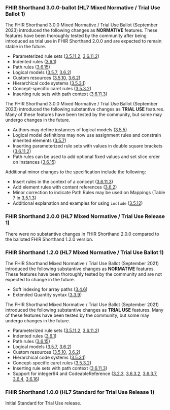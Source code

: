 ### FHIR Shorthand 3.0.0-ballot (HL7 Mixed Normative / Trial Use Ballot 1)

The FHIR Shorthand 3.0.0 Mixed Normative / Trial Use Ballot (September 2023) introduced the following changes as **NORMATIVE** features. These features have been thoroughly tested by the community after being introduced as trial use in FHIR Shorthand 2.0.0 and are expected to remain stable in the future.

* Parameterized rule sets ([3.5.11.2](reference.html#parameterized-rule-sets), [3.6.11.2](reference.html#inserting-parameterized-rule-sets))
* Indented rules ([3.6.1](reference.html#indented-rules))
* Path rules ([3.6.15](reference.html#path-rules))
* Logical models ([3.5.7](reference.html#defining-logical-models), [3.6.2](reference.html#add-element-rules))
* Custom resources ([3.5.10](reference.html#defining-resources), [3.6.2](reference.html#add-element-rules))
* Hierarchical code systems ([3.5.3.1](reference.html#defining-code-systems-with-hierarchical-codes))
* Concept-specific caret rules ([3.5.3.2](reference.html#code-metadata))
* Inserting rule sets with path context ([3.6.11.3](reference.html#inserting-rule-sets-with-path-context))

The FHIR Shorthand 3.0.0 Mixed Normative / Trial Use Ballot (September 2023) introduced the following substantive changes as **TRIAL USE** features. Many of these features have been tested by the community, but some may undergo changes in the future.

* Authors may define instances of logical models ([3.5.5](#defining-instances))
* Logical model definitions may now use assignment rules and constrain inherited elements ([3.5.7](#defining-logical-models))
* Inserting parameterized rule sets with values in double square brackets ([3.6.11.2](reference.html#inserting-parameterized-rule-sets))
* Path rules can be used to add optional fixed values and set slice order on Instances ([3.6.15](reference.html#path-rules))

Additional minor changes to the specification include the following:

* Insert rules in the context of a concept ([3.6.11.3](reference.html#inserting-rule-sets-with-path-context))
* Add element rules with content references ([3.6.2](reference.html#add-element-rules))
* Minor correction to indicate Path Rules may be used on Mappings (Table 7 in [3.5.1.3](reference.html#rule-statements))
* Additional explanation and examples for using `include` ([3.5.12](reference.html#defining-value-sets))

### FHIR Shorthand 2.0.0 (HL7 Mixed Normative / Trial Use Release 1)

There were no substantive changes in FHIR Shorthand 2.0.0 compared to the balloted FHIR Shorthand 1.2.0 version.

### FHIR Shorthand 1.2.0 (HL7 Mixed Normative / Trial Use Ballot 1)

The FHIR Shorthand Mixed Normative / Trial Use Ballot (September 2021) introduced the following substantive changes as **NORMATIVE** features. These features have been thoroughly tested by the community and are not expected to change in the future.

* Soft indexing for array paths ([3.4.6](reference.html#array-paths-using-soft-indexing))
* Extended Quantity syntax ([3.3.9](reference.html#quantities))

The FHIR Shorthand Mixed Normative / Trial Use Ballot (September 2021) introduced the following substantive changes as **TRIAL USE** features. Many of these features have been tested by the community, but some may undergo changes in the future.

* Parameterized rule sets ([3.5.11.2](reference.html#parameterized-rule-sets), [3.6.11.2](reference.html#inserting-parameterized-rule-sets))
* Indented rules ([3.6.1](reference.html#indented-rules))
* Path rules ([3.6.15](reference.html#path-rules))
* Logical models ([3.5.7](reference.html#defining-logical-models), [3.6.2](reference.html#add-element-rules))
* Custom resources ([3.5.10](reference.html#defining-resources), [3.6.2](reference.html#add-element-rules))
* Hierarchical code systems ([3.5.3.1](reference.html#defining-code-systems-with-hierarchical-codes))
* Concept-specific caret rules ([3.5.3.2](reference.html#code-metadata))
* Inserting rule sets with path context ([3.6.11.3](reference.html#indented-rules))
* Support for integer64 and CodeableReference ([3.2.3](reference.html#fhir-version), [3.6.3.2](reference.html#assignments-with-primitive-data-types), [3.6.3.7](reference.html#assignments-with-the-codeablereference-data-type), [3.6.4](reference.html#binding-rules), [3.6.16](reference.html#type-rules))

### FHIR Shorthand 1.0.0 (HL7 Standard for Trial Use Release 1)

Initial Standard for Trial Use release.
